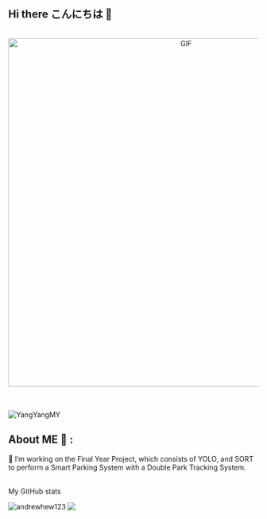 ## Hi there こんにちは 👋
</br>
<div align="center">
<img hight="300" width="700" alt="GIF" align="center" src="https://github.com/YangYangMY/YangYangMY/blob/main/gif/rimuru-demon.gif">
</div>
</br>
</br>
<p align="left"> <img src="https://komarev.com/ghpvc/?username=YangYangMY&label=Profile%20views&color=0e75b6&style=flat" alt="YangYangMY" /> </p>


## About ME 💬 :
🌱 I’m working on the Final Year Project, which consists of YOLO, and SORT to perform a Smart Parking System with a Double Park Tracking System.

</br>
My GitHub stats<br> 
<div>
<p align="center"><img align="left" src="https://github-readme-stats.vercel.app/api/top-langs?username=YangYangMY&show_icons=true&locale=en&layout=compact" alt="andrewhew123" /></p>

<img  src="https://github-readme-stats.vercel.app/api?username=YangYangMY&&show_icons=true&theme=radical"/>
 </div>
  <!--
**SuMMeRNeVeRLoSe/SuMMeRNeVeRLoSe** is a ✨ _special_ ✨ repository because its `README.md` (this file) appears on your GitHub profile.

Here are some ideas to get you started:

- 🔭 I’m currently working on ...
- 🌱 I’m currently learning ...
- 👯 I’m looking to collaborate on ...
- 🤔 I’m looking for help with ...
- 💬 Ask me about ...
- 📫 How to reach me: ...
- 😄 Pronouns: ...
- ⚡ Fun fact: ...
-->
